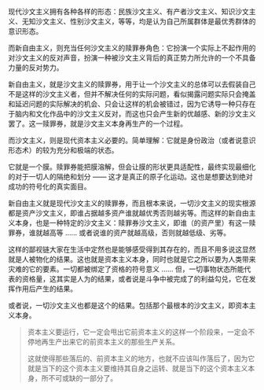 现代沙文主义拥有各种各样的形态：民族沙文主义、有产者沙文主义、知识沙文主义、无知沙文主义、性别沙文主义，等等，均是认为自己所属群体是最优秀群体的意识形态。

而新自由主义，则充当任何沙文主义的赎罪券角色：它扮演一个实际上不起作用的对沙文主义的反对声音，扮演一种被沙文主义背后的真正势力所允许的一个不具备力量的反对势力。

新自由主义，就是沙文主义的赎罪券，用于让一个沙文主义的总体可以去假装自己不是这样的沙文主义者，但并不解决任何的实际问题，看似揭露问题实际只会掩盖和延迟问题的实际解决的机会、只会让这样的机会被错过，因为它诱导一种只存在于脑内和文化作品中的沙文主义反对，而这也只会产生新的优越感、新的沙文主义罢了。这一赎罪券，就是沙文主义本身再生产的一个过程。

而沙文主义，则是现代资本主义必要的。简单理解：它就是身份政治（或者说意识形态术）的较为充分和极端的状态。

它就是一个膜。赎罪券能把膜溶解，但会让膜的形状更具适配性，最终实现最细化的对于一切人的隔绝和划分 —— 这才是真正的原子化运动。这也是想要达到绝对成功的符号化的真实面目。

新自由主义就是现代沙文主义的赎罪券，而且根本来说，一切沙文主义的现实根源都是资产沙文主义，即谁占据越多资产谁就越优秀否则越劣等。而这样的新自由主义本身，也是一种特定的沙文主义：赎罪券沙文主义，即谁（的资产里）有这一赎罪券，谁就越高等 …… 或者说谁的资产就越高级，否则就越低级、劣等。

这样的鄙视链大家在生活中定然也是能够感受得到其存在的，而且不用多说这显然就是人被物化的结果。这也就是资本主义本身，同时也就是它之所以要为人类带来灾难的它的要素。一切都被绑定了资格的符号意义 …… 但，一切事物状态所能代表的资格量，这其实是人为的结果，或者说是斗争中被完成了的利益勾兑，它在发挥作用后产生的结果。

或者说，一切沙文主义也都是这个的结果。包括那个最根本的沙文主义，即资本主义本身。

> 资本主义要运行，它一定会甩出它前资本主义的这样一个阶段来，一定会不停地再生产出来它的前资本主义的那些生产关系。
> 
> 这就使得那些落后的、前资本主义的地方，也就不应该叫作落后了，因为它就是当下的这个资本主义要维持其自身之运转、就是当下的这个资本主义本身，所不可或缺的一部分了。
> 
